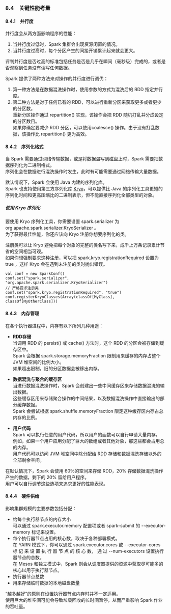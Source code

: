 ### 8.4　关键性能考量 ###

#### 8.4.1　并行度 ####
并行度会从两方面影响程序的性能：
1.  当并行度过低时，Spark 集群会出现资源闲置的情况。
2.  当并行度过高时，每个分区产生的间接开销累计起来就会更大。

评判并行度是否过高的标准包括任务是否是几乎在瞬间（毫秒级）完成的，或者是否观察到任务没有读写任何数据。  

Spark 提供了两种方法来对操作的并行度进行调优：
1.  第一种方法是在数据混洗操作时，使用参数的方式为混洗后的 RDD 指定并行度。  
2.  第二种方法是对于任何已有的 RDD，可以进行重新分区来获取更多或者更少的分区数。  
重新分区操作通过 repartition() 实现，该操作会把 RDD 随机打乱并分成设定的分区数目。  
如果你确定要减少 RDD 分区，可以使用coalesce() 操作。由于没有打乱数据，该操作比 repartition() 更为高效。  

#### 8.4.2　序列化格式 ####
当 Spark 需要通过网络传输数据，或是将数据溢写到磁盘上时，Spark 需要把数据序列化为二进制格式。  
序列化会在数据进行混洗操作时发生，此时有可能需要通过网络传输大量数据。  

默认情况下，Spark 会使用 Java 内建的序列化库。  
Spark 也支持使用第三方序列化库 [Kryo](https://github.com/EsotericSoftware/kryo)，可以提供比 Java 的序列化工具更短的序列化时间和更高压缩比的二进制表示，但不能直接序列化全部类型的对象。

##### 使用 Kryo 序列化 #####
要使用 Kryo 序列化工具，你需要设置 spark.serializer 为 org.apache.spark.serializer.KryoSerializer 。  
为了获得最佳性能，你还应该向 Kryo 注册你想要序列化的类。  

注册类可以让 Kryo 避免把每个对象的完整的类名写下来，成千上万条记录累计节省的空间相当可观。  
如果你想强制要求这种注册，可以把 spark.kryo.registrationRequired 设置为 true ，这样 Kryo 会在遇到未注册的类时抛出错误。
``` 
val conf = new SparkConf()
conf.set("spark.serializer", "org.apache.spark.serializer.KryoSerializer")
// 严格要求注册类
conf.set("spark.kryo.registrationRequired", "true")
conf.registerKryoClasses(Array(classOf[MyClass], classOf[MyOtherClass]))
```

#### 8.4.3　内存管理 ####
在各个执行器进程中，内存有以下所列几种用途：
-   **RDD存储**   
当调用 RDD 的 persist() 或 cache() 方法时，这个 RDD 的分区会被存储到缓存区中。  
Spark 会根据 spark.storage.memoryFraction 限制用来缓存的内存占整个 JVM 堆空间的比例大小。  
如果超出限制，旧的分区数据会被移出内存。

-   **数据混洗与聚合的缓存区**  
当进行数据混洗操作时，Spark 会创建出一些中间缓存区来存储数据混洗的输出数据。  
这些缓存区用来存储聚合操作的中间结果，以及数据混洗操作中直接输出的部分缓存数据。  
Spark 会尝试根据 spark.shuffle.memoryFraction 限定这种缓存区内存占总内存的比例。

-   **用户代码**  
Spark 可以执行任意的用户代码，所以用户的函数可以自行申请大量内存。  
例如，如果一个用户应用分配了巨大的数组或者其他对象，那这些都会占用总的内存。  
用户代码可以访问 JVM 堆空间中除分配给 RDD 存储和数据混洗存储以外的全部剩余空间。  

在默认情况下，Spark 会使用 60％的空间来存储 RDD，20% 存储数据混洗操作产生的数据，剩下的 20% 留给用户程序。  
用户可以自行调节这些选项来追求更好的性能表现。

#### 8.4.4　硬件供给 ####
影响集群规模的主要参数包括分配：
-   给每个执行器节点的内存大小  
可以通过 spark.executor.memory 配置项或者 spark-submit 的 --executor-memory 标记来设置。
-   每个执行器节点占用的核心数，取决于各种部署模式。  
在 YARN 模式下，你可以通过 spark.executor.cores 或 --executor-cores 标 记 来 设 置 执 行 器 节 点 的 核 心 数， 通 过 --num-executors 设置执行器节点的总数。  
在 Mesos 和独立模式中，Spark 则会从调度器提供的资源中获取尽可能多的核心以用于执行器节点。  
-   执行器节点总数
-   用来存储临时数据的本地磁盘数量

“越多越好”的原则在设置执行器节点内存时并不一定适用。  
使用巨大的堆空间可能会导致垃圾回收的长时间暂停，从而严重影响 Spark 作业的吞吐量。



